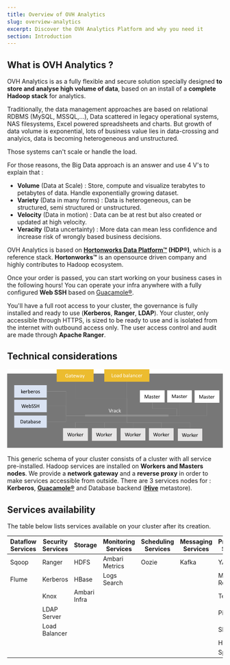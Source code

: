 ```yaml
---
title: Overview of OVH Analytics
slug: overview-analytics
excerpt: Discover the OVH Analytics Platform and why you need it
section: Introduction
---
```


## What is OVH Analytics ?

OVH Analytics is as a fully flexible and secure solution specially designed **to store and analyse high volume of data**, based on an install of a **complete Hadoop stack** for analytics.

Traditionally, the data management approaches are based on relational RDBMS (MySQL, MSSQL,...), Data scattered in legacy operational systems, NAS filesystems, Excel powered spreadsheets and charts. But growth of data volume is exponential, lots of business value lies in data-crossing and analyics, data is becoming heterogeneous and unstructured.

Those systems can't scale or handle the load.

For those reasons, the Big Data approach is an answer and use 4 V's to explain that :

* **Volume** (Data at Scale) : Store, compute and visualize terabytes to petabytes of data. Handle exponentially growing dataset.
* **Variety** (Data in many forms) : Data is heterogeneous, can be structured, semi structured or unstructured.
* **Velocity** (Data in motion) : Data can be at rest but also created or updated at high velocity.
* **Veracity** (Data uncertainty) : More data can mean less confidence and increase risk of wrongly based business decisions.

OVH Analytics is based on **[Hortonworks Data Platform&trade;](https://hortonworks.com/products/data-platforms/hdp/) (HDP&reg;)**, which is a reference stack. **Hortonworks&trade;** is an opensource driven company and highly contributes to Hadoop ecosystem.

Once your order is passed, you can start working on your business cases in the following hours! You can operate your infra anywhere with a fully configured **Web SSH** based on [Guacamole&reg;](https://guacamole.apache.org/). 

You'll have a full root access to your cluster, the governance is fully installed and ready to use (**Kerberos**, **Ranger**, **LDAP**). Your cluster, only accessible through HTTPS, is sized to be ready to use and is isolated from the internet with outbound access only. The user access control and audit are made through **Apache Ranger**.


## Technical considerations

![Technical consideration](images/cluster_0.png "Generic schema of your cluster")

This generic schema of your cluster consists of a cluster with all service pre-installed. Hadoop services are installed on **Workers and Masters nodes**. We provide a **network gateway** and a **reverse proxy** in order to make services accessible from outside.
There are 3 services nodes for : **Kerberos**, **[Guacamole&reg;](https://guacamole.apache.org/)** and Database backend (**[Hive](https://hive.apache.org/)** metastore).  

## Services availability

The table below lists services available on your cluster after its creation. 

| Dataflow Services  | Security Services | Storage | Monitoring Services | Scheduling Services | Messaging Services | Processing Services |
|--------------------|-------------------|---------|---------------------|---------------------|--------------------|---------------------|
| Sqoop              | Ranger            | HDFS    | Ambari Metrics      | Oozie               | Kafka              | YARN                |
| Flume              | Kerberos          | HBase   | Logs Search         |                     |                    | Map Reduce 2        |
|                    | Knox              | Ambari Infra |                |                     |                    | Tez                 |
|                    | LDAP Server       |         |                     |                     |                    | Pig                 |
|                    | Load Balancer     |         |                     |                     |                    | Slider              |
|                    |                   |         |                     |                     |                    | Hive                |
|                    |                   |         |                     |                     |                    | Spark               |
